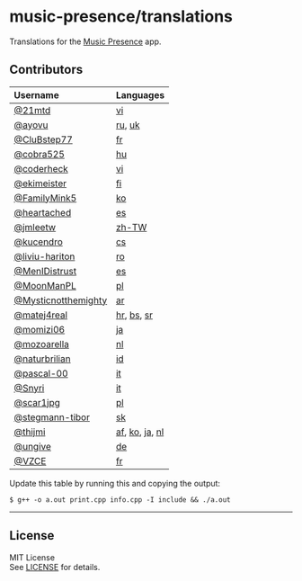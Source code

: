 # music-presence/translations

Translations for the [Music Presence](https://musicpresence.app) app.

## Contributors

| Username | Languages |
|:-|:-|
| [@21mtd](https://github.com/21mtd) | [vi](https://translate.codeberg.org/projects/music-presence/desktop-application/vi) |
| [@ayovu](https://github.com/ayovu) | [ru](https://translate.codeberg.org/projects/music-presence/desktop-application/ru), [uk](https://translate.codeberg.org/projects/music-presence/desktop-application/uk) |
| [@CluBstep77](https://github.com/CluBstep77) | [fr](https://translate.codeberg.org/projects/music-presence/desktop-application/fr) |
| [@cobra525](https://github.com/cobra525) | [hu](https://translate.codeberg.org/projects/music-presence/desktop-application/hu) |
| [@coderheck](https://github.com/coderheck) | [vi](https://translate.codeberg.org/projects/music-presence/desktop-application/vi) |
| [@ekimeister](https://github.com/ekimeister) | [fi](https://translate.codeberg.org/projects/music-presence/desktop-application/fi) |
| [@FamilyMink5](https://github.com/FamilyMink5) | [ko](https://translate.codeberg.org/projects/music-presence/desktop-application/ko) |
| [@heartached](https://github.com/heartached) | [es](https://translate.codeberg.org/projects/music-presence/desktop-application/es) |
| [@jmleetw](https://github.com/jmleetw) | [zh-TW](https://translate.codeberg.org/projects/music-presence/desktop-application/zh-TW) |
| [@kucendro](https://github.com/kucendro) | [cs](https://translate.codeberg.org/projects/music-presence/desktop-application/cs) |
| [@liviu-hariton](https://github.com/liviu-hariton) | [ro](https://translate.codeberg.org/projects/music-presence/desktop-application/ro) |
| [@MenIDistrust](https://github.com/MenIDistrust) | [es](https://translate.codeberg.org/projects/music-presence/desktop-application/es) |
| [@MoonManPL](https://github.com/MoonManPL) | [pl](https://translate.codeberg.org/projects/music-presence/desktop-application/pl) |
| [@Mysticnotthemighty](https://github.com/Mysticnotthemighty) | [ar](https://translate.codeberg.org/projects/music-presence/desktop-application/ar) |
| [@matej4real](https://github.com/matej4real) | [hr](https://translate.codeberg.org/projects/music-presence/desktop-application/hr), [bs](https://translate.codeberg.org/projects/music-presence/desktop-application/bs), [sr](https://translate.codeberg.org/projects/music-presence/desktop-application/sr) |
| [@momizi06](https://github.com/momizi06) | [ja](https://translate.codeberg.org/projects/music-presence/desktop-application/ja) |
| [@mozoarella](https://github.com/mozoarella) | [nl](https://translate.codeberg.org/projects/music-presence/desktop-application/nl) |
| [@naturbrilian](https://github.com/naturbrilian) | [id](https://translate.codeberg.org/projects/music-presence/desktop-application/id) |
| [@pascal-00](https://github.com/pascal-00) | [it](https://translate.codeberg.org/projects/music-presence/desktop-application/it) |
| [@Snyri](https://github.com/Snyri) | [it](https://translate.codeberg.org/projects/music-presence/desktop-application/it) |
| [@scar1jpg](https://github.com/scar1jpg) | [pl](https://translate.codeberg.org/projects/music-presence/desktop-application/pl) |
| [@stegmann-tibor](https://github.com/stegmann-tibor) | [sk](https://translate.codeberg.org/projects/music-presence/desktop-application/sk) |
| [@thijmi](https://github.com/thijmi) | [af](https://translate.codeberg.org/projects/music-presence/desktop-application/af), [ko](https://translate.codeberg.org/projects/music-presence/desktop-application/ko), [ja](https://translate.codeberg.org/projects/music-presence/desktop-application/ja), [nl](https://translate.codeberg.org/projects/music-presence/desktop-application/nl) |
| [@ungive](https://github.com/ungive) | [de](https://translate.codeberg.org/projects/music-presence/desktop-application/de) |
| [@VZCE](https://github.com/VZCE) | [fr](https://translate.codeberg.org/projects/music-presence/desktop-application/fr) |

Update this table by running this and copying the output:

```
$ g++ -o a.out print.cpp info.cpp -I include && ./a.out
```

---

## License

MIT License  
See [LICENSE](./LICENSE) for details.
